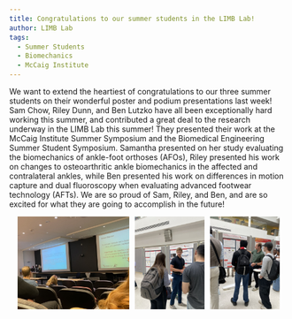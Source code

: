 ```yaml
---
title: Congratulations to our summer students in the LIMB Lab!
author: LIMB Lab
tags:
  - Summer Students
  - Biomechanics
  - McCaig Institute
---
```


We want to extend the heartiest of congratulations to our three summer students on their wonderful poster and podium presentations last week! Sam Chow, Riley Dunn, and Ben Lutzko have all been exceptionally hard working this summer, and contributed a great deal to the research underway in the LIMB Lab this summer! They presented their work at the McCaig Institute Summer Symposium and the Biomedical Engineering Summer Student Symposium. Samantha presented on her study evaluating the biomechanics of ankle-foot orthoses (AFOs), Riley presented his work on changes to osteoarthritic ankle biomechanics in the affected and contralateral ankles, while Ben presented his work on differences in motion capture and dual fluoroscopy when evaluating advanced footwear technology (AFTs). We are so proud of Sam, Riley, and Ben, and are so excited for what they are going to accomplish in the future!

<div style="display: flex; justify-content: center; gap: 10px;">
  <img src="/images/blog_photos/Sam_Prez.jpeg" alt="Sam" style="width: 40%;" />
  <img src="/images/blog_photos/Riley_Prez.jpeg" alt="Riley" style="width: 25%;" />
  <img src="/images/blog_photos/Ben_Prez.jpeg" alt="Ben" style="width: 25%;" />
</div>

